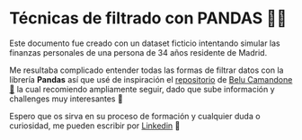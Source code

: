 # Técnicas de filtrado con PANDAS 🐼🔎

Este documento fue creado con un dataset ficticio intentando simular las finanzas personales de una persona de 34 años residente de Madrid. 

Me resultaba complicado entender todas las formas de filtrar datos con la librería **Pandas** así que usé de inspiración el [repositorio](https://github.com/bcamandone/Python_Analisis_datos/blob/main/Filtrado%20con%20Pandas/T%C3%A9cnicas%20de%20filtrado%20de%20datos%20con%20Pandas.ipynb) de [Belu Camandone 💫](https://github.com/bcamandone) la cual recomiendo ampliamente seguir, dado que sube información y challenges muy interesantes 💖

Espero que os sirva en su proceso de formación y cualquier duda o curiosidad, me pueden escribir por [Linkedin](https://www.linkedin.com/in/fhlabate/) 🙌
